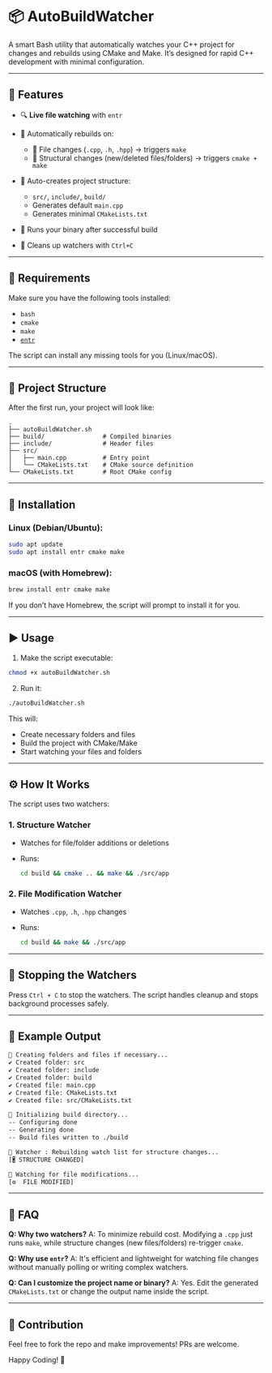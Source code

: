 # 📦 AutoBuildWatcher

A smart Bash utility that automatically watches your C++ project for changes and rebuilds using CMake and Make. It’s designed for rapid C++ development with minimal configuration.

---

## 🚀 Features

* 🔍 **Live file watching** with `entr`
* 💪 Automatically rebuilds on:

  * 🔧 File changes (`.cpp`, `.h`, `.hpp`) → triggers `make`
  * 🧱 Structural changes (new/deleted files/folders) → triggers `cmake + make`
* 🧰 Auto-creates project structure:

  * `src/`, `include/`, `build/`
  * Generates default `main.cpp`
  * Generates minimal `CMakeLists.txt`
* 🧪 Runs your binary after successful build
* 🛌 Cleans up watchers with `Ctrl+C`

---

## 🧱 Requirements

Make sure you have the following tools installed:

* `bash`
* `cmake`
* `make`
* [`entr`](https://eradman.com/entrproject/)

The script can install any missing tools for you (Linux/macOS).

---

## 📁 Project Structure

After the first run, your project will look like:

```
.
├── autoBuildWatcher.sh
├── build/                # Compiled binaries
├── include/              # Header files
├── src/
│   ├── main.cpp          # Entry point
│   └── CMakeLists.txt    # CMake source definition
└── CMakeLists.txt        # Root CMake config
```

---

## 🔧 Installation

### Linux (Debian/Ubuntu):

```bash
sudo apt update
sudo apt install entr cmake make
```

### macOS (with Homebrew):

```bash
brew install entr cmake make
```

If you don’t have Homebrew, the script will prompt to install it for you.

---

## ▶️ Usage

1. Make the script executable:

```bash
chmod +x autoBuildWatcher.sh
```

2. Run it:

```bash
./autoBuildWatcher.sh
```

This will:

* Create necessary folders and files
* Build the project with CMake/Make
* Start watching your files and folders

---

## ⚙️ How It Works

The script uses two watchers:

### 1. **Structure Watcher**

* Watches for file/folder additions or deletions
* Runs:

  ```bash
  cd build && cmake .. && make && ./src/app
  ```

### 2. **File Modification Watcher**

* Watches `.cpp`, `.h`, `.hpp` changes
* Runs:

  ```bash
  cd build && make && ./src/app
  ```

---

## 🧼 Stopping the Watchers

Press `Ctrl + C` to stop the watchers.
The script handles cleanup and stops background processes safely.

---

## 📃 Example Output

```bash
📁 Creating folders and files if necessary...
✔ Created folder: src
✔ Created folder: include
✔ Created folder: build
✔ Created file: main.cpp
✔ Created file: CMakeLists.txt
✔ Created file: src/CMakeLists.txt

🚰 Initializing build directory...
-- Configuring done
-- Generating done
-- Build files written to ./build

📡 Watcher : Rebuilding watch list for structure changes...
[🖁 STRUCTURE CHANGED]

📡 Watching for file modifications...
[⚙️  FILE MODIFIED]
```

---

## 🧠 FAQ

**Q: Why two watchers?**
A: To minimize rebuild cost. Modifying a `.cpp` just runs `make`, while structure changes (new files/folders) re-trigger `cmake`.

**Q: Why use `entr`?**
A: It's efficient and lightweight for watching file changes without manually polling or writing complex watchers.

**Q: Can I customize the project name or binary?**
A: Yes. Edit the generated `CMakeLists.txt` or change the output name inside the script.

---

## 🙌 Contribution

Feel free to fork the repo and make improvements! PRs are welcome.

Happy Coding! 🚀
